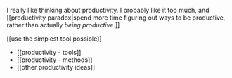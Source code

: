 I really like thinking about productivity. I probably like it too much, and [[productivity paradox|spend more time figuring out ways to be productive, rather than actually *being productive*.]]

[[use the simplest tool possible]]

 - [[productivity - tools]]
 - [[productivity - methods]]
 - [[other productivity ideas]]
